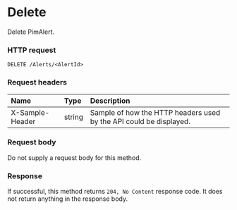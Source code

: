# Delete

Delete PimAlert.
### HTTP request
```http
DELETE /Alerts/<AlertId>

```
### Request headers
| Name       | Type | Description|
|:---------------|:--------|:----------|
| X-Sample-Header  | string  | Sample of how the HTTP headers used by the API could be displayed.|

### Request body
Do not supply a request body for this method.


### Response
If successful, this method returns `204, No Content` response code. It does not return anything in the response body.


<!-- uuid: a3005427-9a8c-4c3a-91eb-bc0e884dc983
2015-10-12 21:30:01 UTC -->